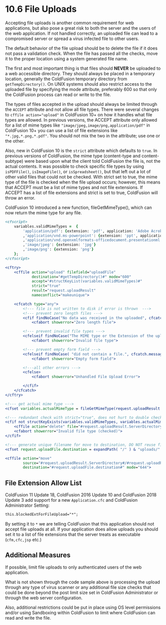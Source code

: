 # 10.6 File Uploads

Accepting file uploads is another common requirement for web applications, but also pose a great risk to both the server and the users of the web application. If not handled correctly, an uploaded file can lead to a compromised server or spread a virus infected file to other users.

The default behavior of the file upload should be to delete the file if it does not pass a validation check. When the file has passed all the checks, move it to the proper location using a system generated file name.

The first and most important thing is that files should **NEVER** be uploaded to a web accessible directory. They should always be placed in a temporary location, generally the ColdFusion temporary directory from `getTempDirectory()`. On UNIX systems should also restrict access to the uploaded file by specifying the mode attribute, preferably 600 so that only the ColdFusion process can read or write to the file.

The types of files accepted in the upload should always be limited through the `ACCEPT` attribute and not allow all file types. There were several changes to `cffile action="upload"` in ColdFusion 10+ on how it handles what file types are allowed. In previous versions, the ACCEPT attribute only allowed for a list of mime types like `"image/jpeg,image/png,application/pdf"` in ColdFusion 10+ you can use a list of file extensions like `"*.jpg,*.png,*.pdf"`. You should not mix the two in the attribute; use one or the other.

Also, new in ColdFusion 10 is the `strict` attribute which defaults to `true`. In previous versions of ColdFusion, the mime type (content-type and content-subtype) were based upon what the client told ColdFusion the file is, not the actual contents. It was possible to check specific file types by using `isPDFFile()`, `isImageFile()`, or `isSpreadsheet()`, but that left out a lot of other valid files that could not be checked. With strict set to true, the mime type of the file is checked when the file upload occurs; however, this means that ACCEPT must be a list of mime types and not file extensions. If ACCEPT has a list of file extensions and strict is set to true, ColdFusion will throw an error.

ColdFusion 10 introduced a new function, fileGetMimeType(), which can now return the mime type for any file.

```cfml
<cfscript>
    variables.validMimeTypes =  {
        'application/pdf': {extension: 'pdf', application: 'Adobe Acrobat'}
        ,'application/vnd.ms-powerpoint': {extension: 'ppt', application: 'PowerPoint (97-2003)'}
        ,'application/vnd.openxmlformats-officedocument.presentationml.presentation': {extension: 'pptx', application: 'PowerPoint (2007)'}
        ,'image/jpeg': {extension: 'jpg'}
        ,'image/png': {extension: 'png'}
    };
</cfscript>

<cftry>
    <cffile action="upload" filefield="uploadFile"
            destination="#getTempDirectory()#" mode="600"
            accept="#structKeyList(variables.validMimeTypes)#"
            strict="true"
            result="request.uploadResult"
            nameconflict="makeunique">

    <cfcatch type="any">
        <!--- file is not written to disk if error is thrown  --->
        <!--- prevent zero length files --->
        <cfif findNoCase("No data was received in the uploaded", cfcatch.message)>
            <cfabort showerror="Zero length file">

        <!--- prevent invalid file types --->
        <cfelseif findNoCase("The MIME type or the Extension of the uploaded file", cfcatch.message)>
            <cfabort showerror="Invalid file type">

        <!--- prevent empty form field --->
        <cfelseif findNoCase( "did not contain a file.", cfcatch.message)>
            <cfabort showerror="Empty form field">

        <!---all other errors --->
        <cfelse>
            <cfabort showerror="Unhandled File Upload Error">

        </cfif>
    </cfcatch>
</cftry>

<!--- get actual mime type --->
<cfset variables.actualMimeType = fileGetMimeType(request.uploadResult.ServerDirectory & '/' & request.uploadResult.ServerFile, true)>

<!--- redundant check with strict="true", does not hurt to double check Adobe --->
<cfif not structKeyExists(variables.validMimeTypes, variables.actualMimeType)>
    <cffile action="delete" file="#request.uploadResult.ServerDirectory#/#request.uploadResult.ServerFile#" >
    <cfabort showerror="Invalid file type (checked)">
</cfif>

<!--- generate unique filename for move to destination, DO NOT reuse filename sent by user --->
<cfset request.uploadFile.destination = expandPath( "/" ) & "uploads/" & createUUID() & "." & variables.validMimeTypes[variables.actualMimeType]["extension"]>

<cffile action="move"
        source="#request.uploadResult.ServerDirectory#/#request.uploadResult.ServerFile#"
        destination="#request.uploadFile.destination#" mode="644">
```

## File Extension Allow List

ColdFusion 11 Update 18, ColdFusion 2016 Update 10 and ColdFusion 2018 Update 3 add support for a new `Application.cfc` and ColdFusion Administrator Setting:

```cfml
this.blockedExtForFileUpload="*";
```

By setting it to `*` we are telling ColdFusion that this application should not accept file uploads at all. If your application does allow uploads you should set it to a list of file extensions that the server treats as executable (`cfm,cfc,jsp` etc.)

## Additional Measures

If possible, limit file uploads to only authenticated users of the web application.

What is not shown through the code sample above is processing the upload through any type of virus scanner or any additional file size checks that could be done beyond the post limit size set in ColdFusion Administrator or through the web server configuration.

Also, additional restrictions could be put in place using OS level permissions and/or using Sandboxing within ColdFusion to limit where ColdFusion can read and write the file.